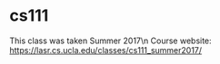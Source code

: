 # cs111
This class was taken Summer 2017\n
Course website: https://lasr.cs.ucla.edu/classes/cs111_summer2017/
